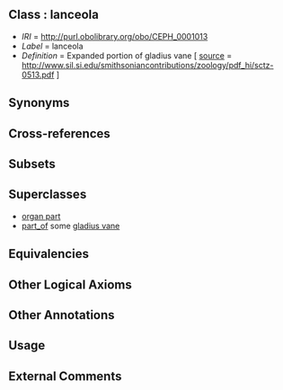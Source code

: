 
## Class : lanceola

 * *IRI* = http://purl.obolibrary.org/obo/CEPH_0001013
 * *Label* = lanceola
 * *Definition* = Expanded portion of gladius vane [ [source](../../ce/source.md) = http://www.sil.si.edu/smithsoniancontributions/zoology/pdf_hi/sctz-0513.pdf ]

## Synonyms


## Cross-references


## Subsets


## Superclasses

 * [organ part](../../UBERON/64/UBERON_0000064.md)
 * [part_of](../../BFO/50/BFO_0000050.md) some [gladius vane](../../CEPH/71/CEPH_0000271.md)

## Equivalencies


## Other Logical Axioms


## Other Annotations


## Usage


## External Comments

